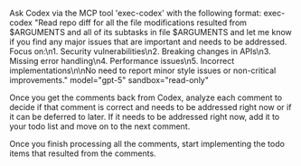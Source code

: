 Ask Codex via the MCP tool 'exec-codex' with the following format:
exec-codex "Read repo diff for all the file modifications resulted from $ARGUMENTS and all of its subtasks in file $ARGUMENTS and let me know if you find any major issues that are important and needs to be addressed. Focus on:\n1. Security vulnerabilities\n2. Breaking changes in APIs\n3. Missing error handling\n4. Performance issues\n5. Incorrect implementations\n\nNo need to report minor style issues or non-critical improvements." model="gpt-5" sandbox="read-only"

Once you get the comments back from Codex, analyze each comment to decide if that comment is correct and needs to be addressed right now or if it can be deferred to later. If it needs to be addressed right now, add it to your todo list and move on to the next comment.

Once you finish processing all the comments, start implementing the todo items that resulted from the comments.
